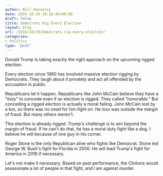 ```yaml
---
author: Bill Hennessy
date: 2016-10-20 18:18:46+00:00
draft: false
title: Democrats Rig Every Election
layout: blog
url: /2016/10/20/democrats-rig-every-election/
categories:
- Politics
type: "post"
---
```


Donald Trump is taking exactly the right approach on the upcoming rigged election.

Every election since 1960 has involved massive election rigging by Democrats. They laugh about it privately and act all offended by the accusation in public.

Republicans let it happen. Republicans like John McCain believe they have a "duty" to concede even if an election is rigged. They called "honorable." But conceding a rigged election is actually a moral failing. John McCain lost by a ton, so there was no need for him fight on. He loss was outside the margin of fraud. But many others weren't.

This election is already rigged. Trump's challenge is to win beyond the margin of fraud. If he can't do that, he has a moral duty fight like a dog. I believe he will because of one guy in his corner.

Roger Stone is the only Republican alive who fights like Democrat. Stone led George W. Bush's fight for Florida in 2000. He will lead Trump's fight for America in 2016 if necessary.

Let's not make it necessary. Based on past performance, the Clintons would assassinate a lot of people in that fight, and I am against murder.
